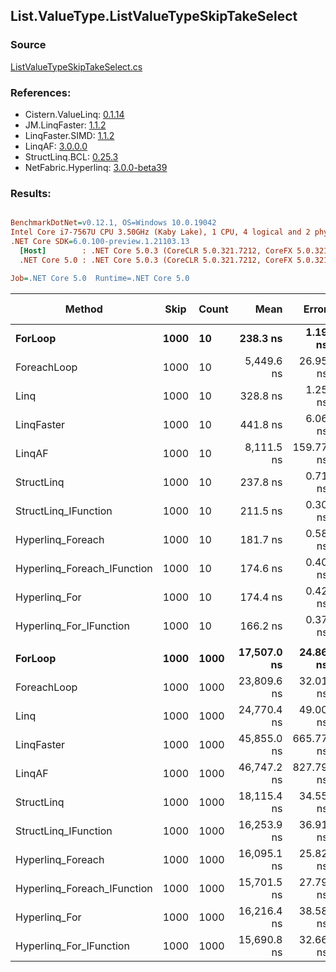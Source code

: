﻿## List.ValueType.ListValueTypeSkipTakeSelect

### Source
[ListValueTypeSkipTakeSelect.cs](../LinqBenchmarks/List/ValueType/ListValueTypeSkipTakeSelect.cs)

### References:
- Cistern.ValueLinq: [0.1.14](https://www.nuget.org/packages/Cistern.ValueLinq/0.1.14)
- JM.LinqFaster: [1.1.2](https://www.nuget.org/packages/JM.LinqFaster/1.1.2)
- LinqFaster.SIMD: [1.1.2](https://www.nuget.org/packages/LinqFaster.SIMD/1.0.3)
- LinqAF: [3.0.0.0](https://www.nuget.org/packages/LinqAF/3.0.0.0)
- StructLinq.BCL: [0.25.3](https://www.nuget.org/packages/StructLinq.BCL/0.25.3)
- NetFabric.Hyperlinq: [3.0.0-beta39](https://www.nuget.org/packages/NetFabric.Hyperlinq/3.0.0-beta39)

### Results:
``` ini

BenchmarkDotNet=v0.12.1, OS=Windows 10.0.19042
Intel Core i7-7567U CPU 3.50GHz (Kaby Lake), 1 CPU, 4 logical and 2 physical cores
.NET Core SDK=6.0.100-preview.1.21103.13
  [Host]        : .NET Core 5.0.3 (CoreCLR 5.0.321.7212, CoreFX 5.0.321.7212), X64 RyuJIT
  .NET Core 5.0 : .NET Core 5.0.3 (CoreCLR 5.0.321.7212, CoreFX 5.0.321.7212), X64 RyuJIT

Job=.NET Core 5.0  Runtime=.NET Core 5.0  

```
|                      Method | Skip | Count |        Mean |     Error |    StdDev | Ratio | RatioSD |   Gen 0 | Gen 1 | Gen 2 | Allocated |
|---------------------------- |----- |------ |------------:|----------:|----------:|------:|--------:|--------:|------:|------:|----------:|
|                     **ForLoop** | **1000** |    **10** |    **238.3 ns** |   **1.19 ns** |   **1.11 ns** |  **1.00** |    **0.00** |       **-** |     **-** |     **-** |         **-** |
|                 ForeachLoop | 1000 |    10 |  5,449.6 ns |  26.95 ns |  23.89 ns | 22.86 |    0.14 |  0.0458 |     - |     - |      96 B |
|                        Linq | 1000 |    10 |    328.8 ns |   1.25 ns |   1.11 ns |  1.38 |    0.01 |  0.1526 |     - |     - |     320 B |
|                  LinqFaster | 1000 |    10 |    441.8 ns |   6.06 ns |   5.67 ns |  1.85 |    0.03 |  0.9975 |     - |     - |    2088 B |
|                      LinqAF | 1000 |    10 |  8,111.5 ns | 159.77 ns | 284.00 ns | 33.95 |    0.78 |       - |     - |     - |         - |
|                  StructLinq | 1000 |    10 |    237.8 ns |   0.71 ns |   0.66 ns |  1.00 |    0.01 |  0.0572 |     - |     - |     120 B |
|        StructLinq_IFunction | 1000 |    10 |    211.5 ns |   0.30 ns |   0.28 ns |  0.89 |    0.00 |       - |     - |     - |         - |
|           Hyperlinq_Foreach | 1000 |    10 |    181.7 ns |   0.58 ns |   0.45 ns |  0.76 |    0.00 |       - |     - |     - |         - |
| Hyperlinq_Foreach_IFunction | 1000 |    10 |    174.6 ns |   0.40 ns |   0.36 ns |  0.73 |    0.00 |       - |     - |     - |         - |
|               Hyperlinq_For | 1000 |    10 |    174.4 ns |   0.42 ns |   0.39 ns |  0.73 |    0.00 |       - |     - |     - |         - |
|     Hyperlinq_For_IFunction | 1000 |    10 |    166.2 ns |   0.37 ns |   0.35 ns |  0.70 |    0.00 |       - |     - |     - |         - |
|                             |      |       |             |           |           |       |         |         |       |       |           |
|                     **ForLoop** | **1000** |  **1000** | **17,507.0 ns** |  **24.86 ns** |  **22.04 ns** |  **1.00** |    **0.00** |       **-** |     **-** |     **-** |         **-** |
|                 ForeachLoop | 1000 |  1000 | 23,809.6 ns |  32.01 ns |  29.94 ns |  1.36 |    0.00 |  0.0305 |     - |     - |      96 B |
|                        Linq | 1000 |  1000 | 24,770.4 ns |  49.00 ns |  43.44 ns |  1.41 |    0.00 |  0.1526 |     - |     - |     320 B |
|                  LinqFaster | 1000 |  1000 | 45,855.0 ns | 665.77 ns | 590.18 ns |  2.62 |    0.04 | 90.8813 |     - |     - |  192168 B |
|                      LinqAF | 1000 |  1000 | 46,747.2 ns | 827.79 ns | 774.32 ns |  2.67 |    0.04 |       - |     - |     - |       1 B |
|                  StructLinq | 1000 |  1000 | 18,115.4 ns |  34.55 ns |  32.32 ns |  1.03 |    0.00 |  0.0305 |     - |     - |     120 B |
|        StructLinq_IFunction | 1000 |  1000 | 16,253.9 ns |  36.91 ns |  34.52 ns |  0.93 |    0.00 |       - |     - |     - |         - |
|           Hyperlinq_Foreach | 1000 |  1000 | 16,095.1 ns |  25.82 ns |  21.56 ns |  0.92 |    0.00 |       - |     - |     - |         - |
| Hyperlinq_Foreach_IFunction | 1000 |  1000 | 15,701.5 ns |  27.79 ns |  25.99 ns |  0.90 |    0.00 |       - |     - |     - |         - |
|               Hyperlinq_For | 1000 |  1000 | 16,216.4 ns |  38.58 ns |  34.20 ns |  0.93 |    0.00 |       - |     - |     - |         - |
|     Hyperlinq_For_IFunction | 1000 |  1000 | 15,690.8 ns |  32.66 ns |  30.55 ns |  0.90 |    0.00 |       - |     - |     - |         - |
